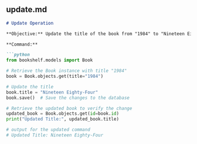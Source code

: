 
## **update.md**

```markdown
# Update Operation

**Objective:** Update the title of the book from "1984" to "Nineteen Eighty-Four".

**Command:**

```python
from bookshelf.models import Book

# Retrieve the Book instance with title "1984"
book = Book.objects.get(title="1984")

# Update the title
book.title = "Nineteen Eighty-Four"
book.save()  # Save the changes to the database

# Retrieve the updated book to verify the change
updated_book = Book.objects.get(id=book.id)
print("Updated Title:", updated_book.title)

# output for the updated command
# Updated Title: Nineteen Eighty-Four